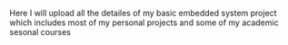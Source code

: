 Here I will upload all the detailes of my basic embedded system project which 
includes
most of my personal projects and 
some of my academic sesonal courses
